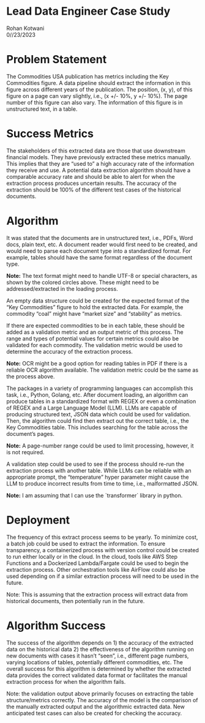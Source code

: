 # Lead Data Engineer Case Study

Rohan Kotwani  
0//23/2023

# Problem Statement

The Commodities USA publication has metrics including the Key Commodities figure. A data pipeline should extract the information in this figure across different years of the publication. The position, (x, y), of this figure on a page can vary slightly, i.e., (x \+/- 10%, y \+/- 10%). The page number of this figure can also vary. The information of this figure is in unstructured text, in a table.

# Success Metrics

The stakeholders of this extracted data are those that use downstream financial models. They have previously extracted these metrics manually. This implies that they are “used to” a high accuracy rate of the information they receive and use. A potential data extraction algorithm  should have a comparable accuracy rate and should be able to alert for when the extraction process produces uncertain results. The accuracy of the extraction should be 100% of the different test cases of the historical documents. 

# Algorithm

It was stated that the documents are in unstructured text, i.e., PDFs, Word docs, plain text, etc. A document reader would first need to be created, and would need to parse each document type into a standardized format. For example, tables should have the same format regardless of the document type.

**Note:** The text format might need to handle UTF-8 or special characters, as shown by the colored circles above. These might need to be addressed/extracted in the loading process.

An empty  data structure could be created for the expected format of the “Key Commodities” figure to hold the extracted data. For example, the commodity “coal” might have “market size” and “stability” as metrics. 

If there are expected commodities to be in each table, these should be added as a validation metric and an output metric of this process. The range and types  of potential values for certain metrics could also be validated for each commodity. The validation metric  would be used to determine the accuracy of the extraction process.

**Note:** OCR might be a good option for reading tables in PDF if there is a reliable OCR algorithm available. The validation metric could be the same as the process above.

The packages in a variety of programming languages can accomplish this task, i.e., Python, Golang, etc. After document loading, an algorithm can produce tables in a standardized format with REGEX or even a combination of REGEX and a Large Language Model (LLM). LLMs are capable of producing structured text, JSON data which could be used for validation. Then, the algorithm could find then extract out the correct table, i.e., the Key Commodities table. This includes searching for the table across the document’s pages. 

**Note:** A page-number range could be used to limit processing, however, it is not required. 

A validation step could be used to see if the process should re-run the extraction process with another table. While LLMs can be reliable with an appropriate prompt, the “temperature” hyper parameter  might cause the LLM to produce incorrect results from time to time, i.e., malformatted JSON.

**Note:** I am assuming that I can use the \`transformer\` library in python.

# Deployment

The frequency of this extract process seems to be yearly. To minimize cost, a batch job could be used to extract the information. To ensure transparency, a containerized process with version control could be created to run either locally or in the cloud. In the cloud, tools like AWS Step Functions and a Dockerized Lambda/Fargate could be used to begin the extraction process. Other orchestration tools like AirFlow could also be used depending on if a similar extraction process will need to be used in the future. 

Note: This is assuming that the extraction process will extract data from historical documents, then potentially run in the future.

# Algorithm Success

The success of the algorithm depends on 1\) the accuracy of the extracted data on the historical data 2\) the effectiveness of the algorithm running on new documents with cases it hasn’t “seen”, i.e., different page numbers, varying locations of tables, potentially different commodities, etc. The overall success for this algorithm is determined by whether the extracted data provides the correct validated data format or facilitates the manual extraction process for when the algorithm fails.

Note: the validation output above primarily focuses on extracting the table structure/metrics correctly. The accuracy of the model is the comparison of the manually extracted output and the algorithmic extracted data. New anticipated test cases can also be created for checking the accuracy.


